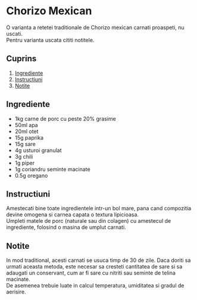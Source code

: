 # Chorizo Mexican

O varianta a retetei traditionale de Chorizo mexican carnati proaspeti, nu uscati.  
Pentru varianta uscata cititi notitele.  

## Cuprins

1. [Ingrediente](#ingrediente)
2. [Instructiuni](#instructiuni)
3. [Notite](#notite)

## Ingrediente

- 1kg carne de porc cu peste 20% grasime
- 50ml apa
- 20ml otet
- 15g paprika
- 15g sare
- 4g usturoi granulat
- 3g chili
- 1g piper
- 1g coriandru seminte macinate
- 0.5g oregano

## Instructiuni

Amestecati bine toate ingredientele intr-un bol mare, pana cand compozitia devine omogena si carnea capata o textura lipicioasa.  
Umpleti matele de porc (naturale sau din colagen) cu amestecul de ingrediente, folosind o masina de umplut carnati.

## Notite

In mod traditional, acesti carnati se usuca timp de 30 de zile. Daca doriti sa urmati aceasta metoda, este necesar sa cresteti cantitatea de sare si sa adaugati un conservant, cum ar fi sare cu nitriti sau seminte de telina macinate.  
De asemenea trebuie luate in calcul temperatura, umiditatea si gradul de aerisire. 